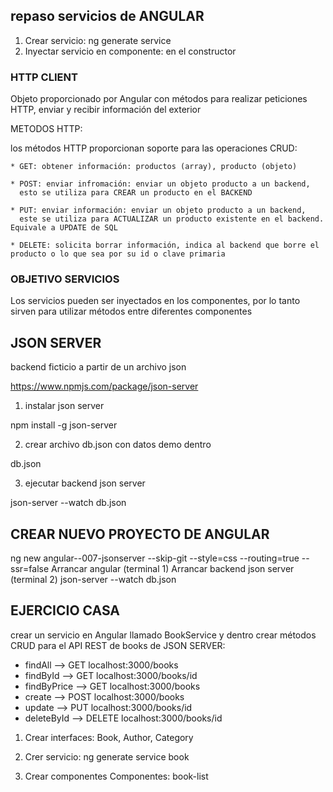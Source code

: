 ## repaso servicios de ANGULAR

1. Crear servicio: ng generate service
2. Inyectar servicio en componente: en el constructor

### HTTP CLIENT
Objeto proporcionado por Angular con métodos para realizar peticiones HTTP,
enviar y recibir información del exterior

METODOS HTTP:

los métodos HTTP proporcionan soporte para las operaciones CRUD:

    * GET: obtener información: productos (array), producto (objeto)
    
    * POST: enviar infromación: enviar un objeto producto a un backend, 
      esto se utiliza para CREAR un producto en el BACKEND
    
    * PUT: enviar información: enviar un objeto producto a un backend, 
      este se utiliza para ACTUALIZAR un producto existente en el backend. Equivale a UPDATE de SQL
    
    * DELETE: solicita borrar información, indica al backend que borre el producto o lo que sea por su id o clave primaria

### OBJETIVO SERVICIOS

Los servicios pueden ser inyectados en los componentes, por lo tanto sirven para utilizar métodos entre diferentes componentes


## JSON SERVER
backend ficticio a partir de un archivo json

https://www.npmjs.com/package/json-server

1. instalar json server

npm install -g json-server

2. crear archivo db.json con datos demo dentro

db.json

3. ejecutar backend json server

json-server --watch db.json
    
## CREAR NUEVO PROYECTO DE ANGULAR 
ng new angular--007-jsonserver --skip-git --style=css --routing=true --ssr=false
Arrancar angular (terminal 1)
Arrancar backend json server (terminal 2)
json-server --watch db.json

## EJERCICIO CASA
crear un servicio en Angular llamado BookService y dentro crear métodos CRUD para el API REST de books de JSON SERVER:

* findAll --> GET localhost:3000/books
* findById --> GET localhost:3000/books/id
* findByPrice --> GET localhost:3000/books
* create --> POST localhost:3000/books
* update --> PUT localhost:3000/books/id
* deleteById --> DELETE localhost:3000/books/id

1. Crear interfaces: Book, Author, Category

2. Crer servicio: ng generate service book

3. Crear componentes Componentes: book-list
